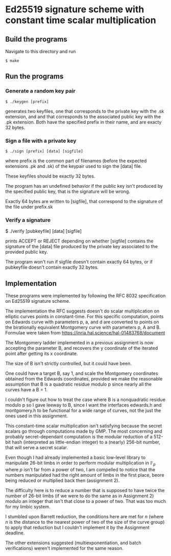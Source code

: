 # Ed25519 signature scheme with constant time scalar multiplication


## Build the programs

Navigate to this directory and run

```
$ make
```

## Run the programs

### Generate a random key pair 

```
$ ./keygen [prefix]
```

generates two keyfiles, one that corresponds to the private key with the .sk extension, and and that corresponds to the associated public key with the .pk extension. Both have the specified prefix in their name, and are exacty 32 bytes. 


### Sign a file with a private key

```
$ ./sign [prefix] [data] [sigfile]
```

where prefix is the common part of filenames (before the expected extensions .pk and .sk) of the keypair used to sign the [data] file.

These keyfiles should be exactly 32 bytes. 

The program has an undefined behavior if the public key isn't produced by the specified public key, that is the signature will be wrong. 

Exactly 64 bytes are written to [sigfile], that correspond to the signature of the file under prefix.sk

### Verify a signature

$ ./verify [pubkeyfile] [data] [sigfile]

prints ACCEPT or REJECT depending on whether [sigfile] contains the signature of the [data] file produced by the private key associated to the provided public key.

The program won't run if sigfile doesn't contain exactly 64 bytes, or if pubkeyfile doesn't contain exactly 32 bytes. 


## Implementation 

These programs were implemented by following the RFC 8032 specification on Ed25519 signature scheme. 

The implementation the RFC suggests doesn't do scalar multiplication on elliptic curves points in constant-time. 
For this specific computation, points on Edwards curve with parameters p, a, and d are converted to points on the birationally equivalent Montgomery curve with parameters p, A and B. 
Formulae were taken from https://inria.hal.science/hal-01483768/document

The Montgomery ladder implemented in a previous assignment is now accepting the parameter B, and recovers the y coordinate of the iterated point after getting its x coordinate.

The size of B isn't strictly controlled, but it could have been. 

One could have a target B, say 1, and scale the Montgomery coordinates obtained from the Edwards coordinates, provided we make the reasonable assumption that B is a quadratic residue modulo p since nearly all the curves have a B = 1.

I couldn't figure out how to treat the case where B is a nonquadratic residue modulo p so I gave leeway to B, since I want the interfaces edwards.h and montgomery.h to be functional for a wide range of curves, not the just the ones used in this assignment.


This constant-time scalar multiplication isn't satisfying because the secret scalars go through computations made by GMP. The most concerning and probably secret-dependant computation is the modular reduction of a 512-bit hash (interpreted as little-endian integer) to a (nearly) 256-bit number, that will serve a secret scalar.

Even though I had already implemented a basic low-level library to manipulate 26-bit limbs in order to perform modular multiplication in $\mathbb{F}_p$ where $p$ isn't far from a power of two, I am compelled to notice that the numbers manipulated had the right amount of limbs in the first place, beore being reduced or multiplied back then (assignment 2).


The difficulty here is to reduce a number that is supposed to have twice the number of 26-bit limbs (if we were to do the same as in Assignment 2) modulo an integer that isn't that close to a power of two. That was too much for my limbic system.

I stumbled upon Barrett reduction, the conditions here are met for $n$ (where $n$ is the distance to the nearest power of two of the size of the curve group) to apply that reduction but I couldn't implement it by the Assignment deadline. 


The other extensions suggested (multiexponentiation, and batch verifications) weren't implemented for the same reason. 
